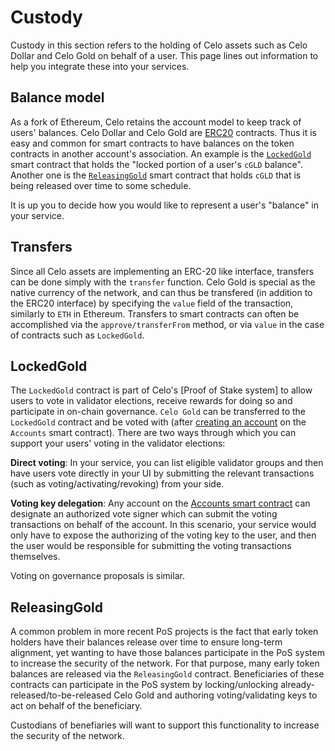 # Custody

Custody in this section refers to the holding of Celo assets such as Celo Dollar and Celo Gold on behalf of a user. This page lines out information to help you integrate these into your services.

## Balance model

As a fork of Ethereum, Celo retains the account model to keep track of users' balances. Celo Dollar and Celo Gold are [ERC20](https://github.com/ethereum/EIPs/blob/master/EIPS/eip-20.md) contracts. Thus it is easy and common for smart contracts to have balances on the token contracts in another account's association. An example is the [`LockedGold`](celo-codebase/protocol/proof-of-stake/locked-gold) smart contract that holds the "locked portion of a user's `cGLD` balance". Another one is the [`ReleasingGold`](https://github.com/celo-org/celo-monorepo/blob/master/packages/protocol/contracts/governance/ReleaseGoldInstance.sol) smart contract that holds `cGLD` that is being released over time to some schedule.

It is up you to decide how you would like to represent a user's "balance" in your service.

## Transfers

Since all Celo assets are implementing an ERC-20 like interface, transfers can be done simply with the `transfer` function. Celo Gold is special as the native currency of the network, and can thus be transfered (in addition to the ERC20 interface) by specifying the `value` field of the transaction, similarly to `ETH` in Ethereum. Transfers to smart contracts can often be accomplished via the `approve/transferFrom` method, or via `value` in the case of contracts such as `LockedGold`.

## LockedGold

The `LockedGold` contract is part of Celo's [Proof of Stake system] to allow users to vote in validator elections, receive rewards for doing so and participate in on-chain governance. `Celo Gold` can be transferred to the `LockedGold` contract and be voted with (after [creating an account](https://github.com/celo-org/celo-monorepo/blob/master/packages/protocol/contracts/common/Accounts.sol#L89) on the `Accounts` smart contract). There are two ways through which you can support your users' voting in the validator elections:

**Direct voting**:
In your service, you can list eligible validator groups and then have users vote directly in your UI by submitting the relevant transactions (such as voting/activating/revoking) from your side.

**Voting key delegation**:
Any account on the [Accounts smart contract](https://github.com/celo-org/celo-monorepo/blob/master/packages/protocol/contracts/common/Accounts.sol#L13) can designate an authorized vote signer which can submit the voting transactions on behalf of the account. In this scenario, your service would only have to expose the authorizing of the voting key to the user, and then the user would be responsible for submitting the voting transactions themselves.

Voting on governance proposals is similar.

## ReleasingGold

A common problem in more recent PoS projects is the fact that early token holders have their balances release over time to ensure long-term alignment, yet wanting to have those balances participate in the PoS system to increase the security of the network. For that purpose, many early token balances are released via the `ReleasingGold` contract. Beneficiaries of these contracts can participate in the PoS system by locking/unlocking already-released/to-be-released Celo Gold and authoring voting/validating keys to act on behalf of the beneficiary.

Custodians of benefiaries will want to support this functionality to increase the security of the network.




